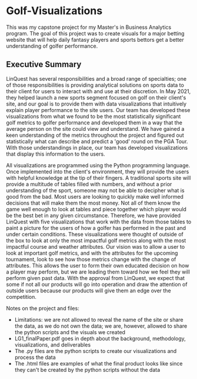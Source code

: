 # Golf-Visualizations

This was my capstone project for my Master's in Business Analytics program. The goal of this project was to create visuals for a major betting website that will help daily fantasy players and sports bettors get a better understanding of golfer performance.

## Executive Summary
LinQuest has several responsibilities and a broad range of specialties; one of those responsibilities is providing analytical solutions on sports data to their client for users to interact with and use at their discretion. In May 2021, they helped launch a new sports segment focused on golf on their client's site, and our goal is to provide them with data visualizations that intuitively explain player performance to the site users. Our team has developed these visualizations from what we found to be the most statistically significant golf metrics to golfer performance and developed them in a way that the average person on the site could view and understand. We have gained a keen understanding of the metrics throughout the project and figured out statistically what can describe and predict a 'good' round on the PGA Tour. With those understandings in place, our team has developed visualizations that display this information to the users.

All visualizations are programmed using the Python programming language. Once implemented into the client's environment, they will provide the users with helpful knowledge at the tip of their fingers. A traditional sports site will provide a multitude of tables filled with numbers, and without a prior understanding of the sport, someone may not be able to decipher what is good from the bad. Most users are looking to quickly make well informed decisions that will make them the most money. Not all of them know the game well enough to look at tables and piece together which player would be the best bet in any given circumstance. Therefore, we have provided LinQuest with five visualizations that work with the data from those tables to paint a picture for the users of how a golfer has performed in the past and under certain conditions. These visualizations were thought of outside of the box to look at only the most impactful golf metrics along with the most impactful course and weather attributes. Our vision was to allow a user to look at important golf metrics, and with the attributes for the upcoming tournament, look to see how those metrics change with the change of attributes. This allows the user to form their own educated decision on how a player may perform, but we are leading them toward how we feel they will perform given past data. With the approval from LinQuest, we expect that some if not all our products will go into operation and draw the attention of outside users because our products will give them an edge over the competition.

Notes on the project and files:
- Limitations: we are not allowed to reveal the name of the site or share the data, as we do not own the data; we are, however, allowed to share the python scripts and the visuals we created
- LG1_finalPaper.pdf goes in depth about the background, methodology, visualizations, and deliverables
- The .py files are the python scripts to create our visualizations and process the data
- The .html files are examples of what the final product looks like since they can't be created by the python scripts without the data
